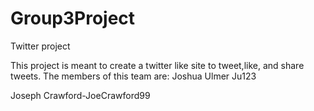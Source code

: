 # Group3Project
Twitter project

This project is meant to create a twitter like site to tweet,like, and share tweets.
The members of this team are: 
Joshua Ulmer Ju123

Joseph Crawford-JoeCrawford99
